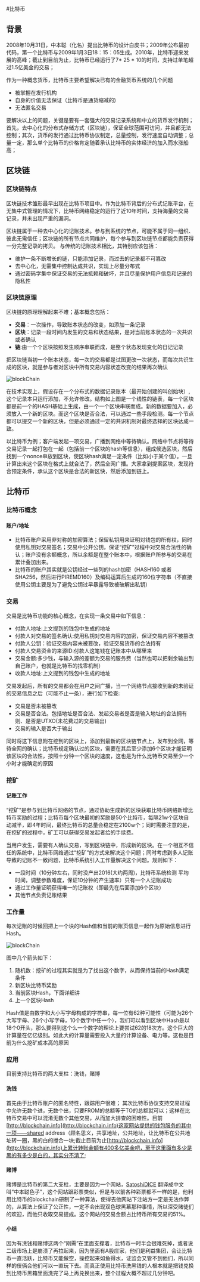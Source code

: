 #比特币

## 背景
2008年10月31日，中本聪（化名）提出比特币的设计白皮书；2009年公布最初代码，第一个比特币与2009年1月3日18：15：05生成。2010年，比特币迎来发展的高峰；截止到目前为止，比特币已经运行了7* 25 * 10的时间，支持过单笔超过1.5亿美金的交易；

作为一种概念货币，比特币主要希望解决已有的金融货币系统的几个问题

* 被掌握在发行机构
* 自身的价值无法保证（比特币是通货缩减的)
* 无法匿名交易

要解决以上的问题，关键是要有一套强大的交易记录系统和中立的货币发行机制；首先，去中心化的分布式存储方式（区块链），保证全球范围可访问，并且都无法控制；其次，货币的发行通过比特币协议制定，总量控制，发行速度自动调整；总量一定，那么单个比特币的价格肯定随着承认比特币的实体经济的加入而水涨船高；


## 区块链

### 区块链特点
区块链技术雏形最早出现在比特币项目中。作为比特币背后的分布式记账平台，在无集中式管理的情况下，比特币网络稳定的运行了近10年时间，支持海量的交易记录，并未出现严重的漏洞。

区块链属于一种去中心化的记账技术。参与到系统的节点，可能不属于同一组织、彼此无需信任；区块链的所有节点共同维护，每个参与到区块链节点都能负责获得一分完整记录的拷贝。
与传统的记账技术相比，其特别应该包括：

*  维护一条不断增长的链，只能添加记录，而过去的记录都不可篡改
*  去中心化，无需集中控制达成共识，实现上尽量分布式
*  通过密码学集中保证交易的无法抵赖和破坏，并且尽量保护用户信息和记录的隐私性


### 区块链原理

区块链的原理理解起来不难；基本概念包括：

 * __交易__：一次操作，导致账本状态的改变，如添加一条记录
 * __区块__：记录一段时间内发生的交易和状态结果，是对当前账本状态的一次共识或者确认
 * __链__:由一个个区块按照发生顺序串联而成，是整个状态发现变化的日记记录

把区块链当初一个账本状态，每一次的交易都是试图更改一次状态，而每次共识生成的区块，就是参与者对区块中所有交易内容状态改变的结果再次确认

![blockChain](https://github.com/Ambtion/ambtion.github.io/blob/master/imageSource/blocchain/blockchian.png?raw=ture)

在技术实现上，假设存在一个分布式的数据记录账本（最开始创建的叫创始块）,这个记录本只运行添加，不允许修改。结构如上图是一个线性的链表，每一个区块都是前一个的HASH基础上生成，由一个一个区块串联而成。新的数据要加入，必须放入一个新的区块。而这个区块是否合法，可以通过一些手段检测。每一个节点都可以提交一个新的区块，但是必须通过一定的共识机制对最终选择的区块达成一致。

以比特币为例；客户端发起一项交易，广播到网络中等待确认。网络中节点将等待交易记录一起打包在一起（包括前一个区块的hash等信息），组成候选区块，然后找到一个nonce串放到区块，使区块hash满足一定条件（比如小于某个值）。一旦计算出来这个区块在格式上就合法了，然后全网广播。大家拿到提案区块，发现符合预定条件，承认这个区块是合法的新区快，然后添加到链上。


## 比特币

### 比特币概念

#### 账户/地址
*  比特币账户采用非对称的加密算法；保留私钥用来证明对钱包的所有权，同时使用私钥对交易签名；交易中公开公钥，保证“挖矿”过程中对交易合法性的确认；账户没有余额概念，所以余额是在整个账本中，根据账户所参与的交易在累计叠加出来。
*  比特币的账户其实就是公钥经过一些列的hash加密（HASH160 或者SHA256，然后进行PIREMD160）及编码运算后生成的160位字符串（不直接使用公钥主要是为了避免公钥过早暴露导致被破解出私钥）


### 交易
交易是比特币功能的核心概念，在实现一条交易中如下信息：

* 付款人地址:上文提到的钱包中生成的地址
* 付款人对交易的签名确认:使用私钥对交易内容的加密，保证交易内容不被篡改
* 付款人公钥：验证交易内容未被篡改，验证交易货币的合法持有
* 付款人交易资金的来源ID:付款人这笔钱在记账本中从哪里来
* 交易金额:多少钱，与输入源的差额为交易的服务费（当然也可以把剩余输出到自己账户，也就是比特币的找零机制）
* 收款人地址:上文提到的钱包中生成的地址

交易发起后，所有的交易都会在用户之间广播，当一个网络节点接收到新的未验证的交易信息之后（可能不止一条），进行如下检查:

* 交易是否未被篡改
* 交易是否合法。包括地址是否合法、发起交易者是否是输入地址的合法拥有则、是否是UTXO(未花费过的交易输出)
* 交易的输入是否大于输出

同时将这下信息附在挖到的区块上，添加到最新的区块链节点上，发布到全网，等待全网的确认；比特币规定确认过的区块，需要在其后至少添加6个区块才能证明该区块的合法性，按照十分钟一个区块的速度，这也是为什么比特币交易至少一个小时才能确定的原因

### 挖矿

#### 记账工作

“挖矿”是参与到比特币网络的节点，通过协助生成新的区块获取比特币网络新增比特币奖励的过程；比特币每个区块最初的奖励是50个比特币，每隔21w个区块自动减半，即4年时间，最终比特币的总量会稳定在2100w个；同时需要注意的是，在挖矿的过程中，矿工可以获得交易发起者给的手续费。

当用户发生，需要有人确认交易，写到区块链中，形成新的区块。在一个相互不信任的系统中，比特币网络通过“挖矿”的方式来解决这个问题；同时考虑到多人记账导致的记账不一致问题，比特币系统引入工作量解决这个问题。规则如下：

* 一段时间（10分钟左右，同时没产出2016(大约两周)，比特币系统检测 平均时间，调整参数难度，保证10分钟的产生速率）只有一个人记账成功
* 通过工作量证明获得唯一的记账权（即最先在后面添加6个区块）
* 其他节点负责记账结果


### 工作量

每次记账的时候回把上一个块的Hash值和当前的账页信息一起作为原始信息进行Hash。


![blockChain](https://github.com/Ambtion/ambtion.github.io/blob/master/imageSource/blocchain/block_lastse.png?raw=ture)

图中几个箭头如下：


1. 随机数：挖矿的过程其实就是为了找出这个数字，从而保持当前的Hash满足条件
2. 新区块比特币奖励
3. 当前区块Hash，下面详细讲
4. 上一个区块Hash

Hash值是由数字和大小写字母构成的字符串，每一位有62种可能性（可能为26个大写字母、26个小写字母，10个数字中任一个），我们可以看到区块中Hash是以18个0开头，那么要得到这个么一个数字的理论上要尝试62的18次方。这个巨大的计算量在亿亿级别。如此大的计算量需要投入大量的计算设备、电力等。这也是目前为什么挖矿成本高的原因

### 应用
目前支持比特币的两大支柱：洗钱，赌博

#### 洗钱
首先由于比特币账户的匿名特性，跟踪用户很难；
其次比特币协议支持交易过程中允许无数个进，无数个出，只要FROM的总额等于TO的总额就可以；这样在比特币交易中可以混淆无数个其他交易，从而加大排查的困难性。目前[http://blockchain.info](http://blockchain.info)这家网站提供的钱包服务的其中一项——shared address（顾名思义，共享地址，公共地址，让比特币在公共地址转一圈，黑的白的搅合一块;截止目前为止[http://blockchain.info](http://blockchain.info)上累计转账金额有400多亿美金吧，至于这里面有多少是黑的有多少是白的，其实分不清了;

#### 赌博
赌博是比特币的第二大支柱，主要是因为一个网站，[SatoshiDICE](https://satoshidice.com/)  翻译成中文叫“中本聪色子”，这个网站跟彩票类似，但是与以前各种彩票都不一样的是，他利用比特币的blockchain研制了一种算法，使得去他网站下注站方一定是无法作弊的，从算法上保证了公正性，一定不会出现双色球黑幕那种事情，所以深受赌徒们的欢迎，而他只收取交易提成。这个网站的交易金额占比特币所有交易的51%。

#### 小结
因为有洗钱和赌博这两个“刚需”在里面支撑着，比特币一时半会很难死掉，或者说二级市场上是崩溃了再拉起来，因为里面有A股庄家，他们是利益集团，会让比特币一直活跃，比特币又能做空，操控起来如鱼得水，证监会又管不到他们，所以同样的伎俩会他们可以一直玩下去。而真正使用比特币洗黑钱的人根本就是把钱兑换到比特币黑箱里面洗完了马上再兑换出来，整个过程大概不超过几分钟吧。






